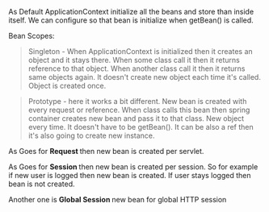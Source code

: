 As Default ApplicationContext initialize all the beans and store than inside itself.
We can configure so that bean is initialize when getBean() is called.
        
Bean Scopes:
> Singleton - When ApplicationContext is initialized then it creates an object and it stays there.
When some class call it then it returns reference to that object. 
When another class call it then it returns same objects again.
It doesn't create new object each time it's called. Object is created once.

> Prototype - here it works a bit different. New bean is created with every request or reference. When class calls 
this bean then spring container creates new bean and pass it to that class. New object every time. It doesn't have to be 
getBean(). It can be also a ref then it's also going to create new instance.

As Goes for <b> Request </b> then new bean is created per servlet. 

As Goes for <b> Session </b> then new bean is created per session.
So for example if new user is logged then new bean is created. If user stays logged then bean is not created. 

Another one is <b> Global Session </b> new bean for global HTTP session